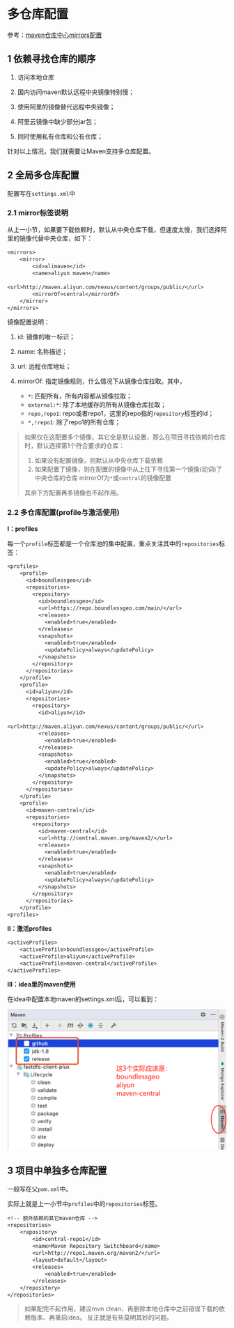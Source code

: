 # 多仓库配置

参考：[maven仓库中心mirrors配置](https://www.cnblogs.com/gentlescholar/p/15049090.html)

## 1 依赖寻找仓库的顺序

1. 访问本地仓库

2. 国内访问maven默认远程中央镜像特别慢；

3. 使用阿里的镜像替代远程中央镜像；

4. 阿里云镜像中缺少部分jar包；

5. 同时使用私有仓库和公有仓库；

针对以上情况，我们就需要让Maven支持多仓库配置。

## 2 全局多仓库配置

配置写在`settings.xml`中

### 2.1 mirror标签说明

从上一小节，如果要下载依赖时，默认从中央仓库下载，但速度太慢，我们选择阿里的镜像代替中央仓库，如下：

```
<mirrors>
    <mirror>
        <id>alimaven</id>
        <name>aliyun maven</name>
        <url>http://maven.aliyun.com/nexus/content/groups/public/</url>
        <mirrorOf>central</mirrorOf>
    </mirror>
</mirrors>
```

镜像配置说明：

1. id: 镜像的唯一标识；

2. name: 名称描述；

3. url: 远程仓库地址；

4. mirrorOf: 指定镜像规则，什么情况下从镜像仓库拉取。其中，
    * `*`: 匹配所有，所有内容都从镜像拉取；
    * `external:*`: 除了本地缓存的所有从镜像仓库拉取；
    * `repo,repo1`: repo或者repo1，这里的repo指的`repository`标签的id；
    * `*,!repo1`: 除了repo1的所有仓库；

>如果仅在这配置多个镜像，其它全是默认设置，那么在项目寻找依赖的仓库时，默认选择第1个符合要求的仓库：
>1. 如果没有配置镜像，则默认从中央仓库下载依赖
>2. 如果配置了镜像，则在配置的镜像中从上往下寻找第一个镜像(动词)了中央仓库的仓库
>   mirrorOf为`*`或`central`的镜像配置
>
>其余下方配置再多镜像也不起作用。

### 2.2 多仓库配置(profile与激活使用)

**Ⅰ：profiles**

每一个`profile`标签都是一个仓库池的集中配置，重点关注其中的`repositories`标签：

```
<profiles>
    <profile>
      <id>boundlessgeo</id> 
      <repositories>
        <repository>
          <id>boundlessgeo</id> 
          <url>https://repo.boundlessgeo.com/main/</url> 
          <releases>
            <enabled>true</enabled>
          </releases> 
          <snapshots>
            <enabled>true</enabled> 
            <updatePolicy>always</updatePolicy>
          </snapshots>
        </repository>
      </repositories>
    </profile>
    <profile>
      <id>aliyun</id> 
      <repositories>
        <repository>
          <id>aliyun</id> 
          <url>http://maven.aliyun.com/nexus/content/groups/public/</url> 
          <releases>
            <enabled>true</enabled>
          </releases> 
          <snapshots>
            <enabled>true</enabled> 
            <updatePolicy>always</updatePolicy>
          </snapshots>
        </repository>
      </repositories>
    </profile> 
    <profile>
      <id>maven-central</id> 
      <repositories>
        <repository>
          <id>maven-central</id> 
          <url>http://central.maven.org/maven2/</url> 
          <releases>
            <enabled>true</enabled>
          </releases> 
          <snapshots>
            <enabled>true</enabled> 
            <updatePolicy>always</updatePolicy>
          </snapshots>
        </repository>
      </repositories>
    </profile>
<profiles>
```

**Ⅱ：激活profiles**

```
<activeProfiles>
    <activeProfile>boundlessgeo</activeProfile>
    <activeProfile>aliyun</activeProfile>
    <activeProfile>maven-central</activeProfile>
</activeProfiles>
```

**Ⅲ：idea里的maven使用**

在idea中配置本地maven的settings.xml后，可以看到：

![](media/1.png)

## 3 项目中单独多仓库配置

一般写在父`pom.xml`中。

实际上就是上一小节中`profiles`中的`repositories`标签。

```
<!-- 额外依赖的其它maven仓库 -->
<repositories>
    <repository>
        <id>central-repo1</id>
        <name>Maven Repository Switchboard</name>
        <url>http://repo1.maven.org/maven2/</url>
        <layout>default</layout>
        <releases>
            <enabled>true</enabled>
        </releases>
    </repository>
</repositories>
```

>如果配完不起作用，建议mvn clean、再删除本地仓库中之前错误下载的依赖版本、再重启idea。
>反正就是有些莫明其妙的问题。